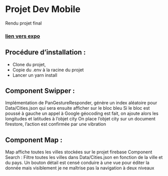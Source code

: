 # Projet Dev Mobile
Rendu projet final

### [lien vers expo](https://app.livestorm.co/promyze/comment-booster-lonboarding-dans-vos-equipes-de-developpement/live?s=1efb6bed-d085-4498-88e0-c171fd9e69b0#/chat)
## Procédure d’installation :
<ul>
<li>Clone du projet,</li>
<li>Copie du .env à la racine du projet</li>
<li>Lancer un yarn install</li>
</ul>

 
## Component Swipper :
Implémentation de PanGestureResponder, génère un index aléatoire pour Data/Cities.json qui sera ensuite afficher sur le bloc bleu
Si le bloc est poussé à gauche un appel à Google géocoding est fait, on ajoute alors les longitudes et latitudes à l’objet city
On place l’objet city sur un document firestore, l’action est confirmée par une vibration
## Component Map :
Map affiche toutes les villes stockées sur le projet firebase
Component Search :
Filtre toutes les villes dans Data/Cities.json en fonction de la ville et du pays. Un bouton détail est censé conduire à une vue pour éditer la donnée mais visiblement je ne maîtrise pas la navigation à deux niveaux
